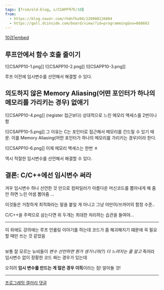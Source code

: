 ```yaml
---
tags: [from/old-blog, s/CSAPP독학/10]
from: 
  - https://blog.naver.com/rhdnfka94/220908126804
  - https://gall.dcinside.com/board/view/?id=programming&no=668663
---
```

[10강|embed](https://youtu.be/rH91tGltTiw?list=PLyboo2CCDSWnhzzzzDQ3OBPrRiIjl-aIE&t=1125)

## 루프안에서 함수 호출 줄이기
![[CSAPP10-1.png]]
![[CSAPP10-2.png]]
![[CSAPP10-3.png]]

루프 이전에 임시변수를 선언해서 해결할 수 있다.

## 의도하지 않은 Memory Aliasing(어떤 포인터가 하나의 메모리를 가리키는 경우) 없애기
![[CSAPP10-4.png]]
(register 접근보다) 상대적으로 느린 메모리 액세스를 2번이나 함

![[CSAPP10-5.png]]
그 이유는 C는 포인터로 접근해서 메모리를 건드릴 수 있기 때문. 
이를 Memory Aliasing(어떤 포인터가 하나의 메모리를 가리키는 경우)이라 한다.

![[CSAPP10-6.png]]
이제 메모리 액세스는 한번 ㅎ

역시 적절한 임시변수를 선언해서 해결할 수 있다.

## 결론: C/C++에선 임시변수 써라
겨우 임시변수 하나 선언한 것 만으로 컴파일러가 아름다운 머신코드를 뽑아내게 해 줌
안 하면 느린 어셈 뽑아줌 ...

이것들은 거창하게 최적화라는 말을 붙일 게 아니고 그냥
야만어/쓰까어의 함정 수준..

C/C++을 주력으로 삼는다면 위 두개는 최대한 처리하는 습관을 들여야...

---
이 외에도 강의에는 루프 언롤링 이야기를 하는데
코드가 좀 해괴해지기 떄문에 꼭 필요할 때만 쓰는 것 같았음

\
보통 잘 모르는 뉴비들이 *변수 선언하면 뭔가 생기니까(?) 더 느려지는 줄 알고* 
죽어라 임시변수 없이 장황한 코드 짜는 경우가 있는데 

오히려 **임시 변수를 만드는 게 많은 경우 이득**이라는 점! 알아둘 것!

---
[프로그래밍 갤러리 댓글](https://gall.dcinside.com/board/view/?id=programming&no=668663&t=cv)